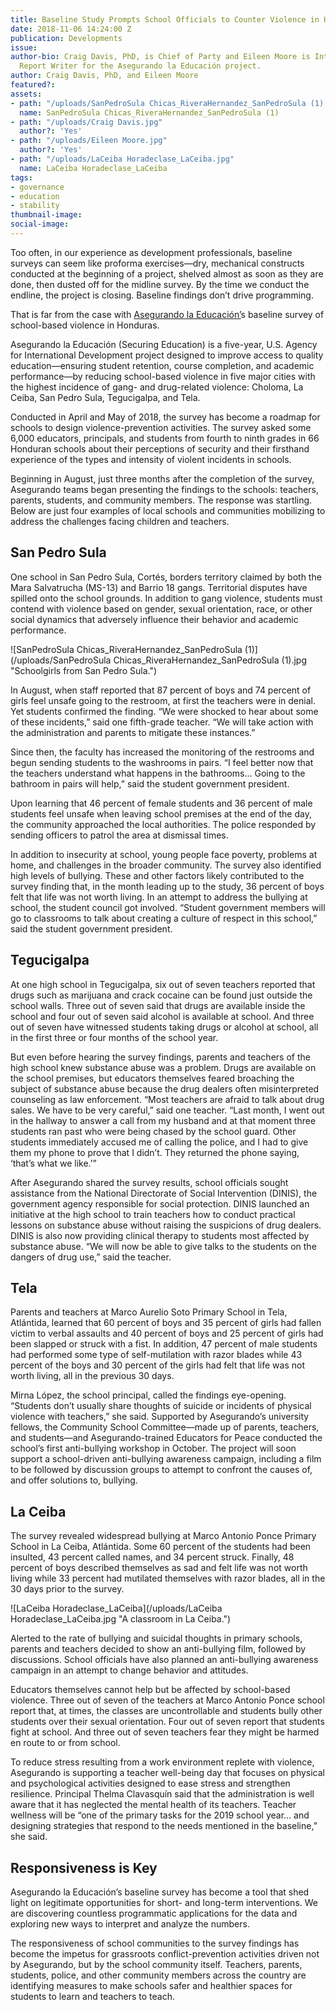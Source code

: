 ```yaml
---
title: Baseline Study Prompts School Officials to Counter Violence in Honduras
date: 2018-11-06 14:24:00 Z
publication: Developments
issue: 
author-bio: Craig Davis, PhD, is Chief of Party and Eileen Moore is International
  Report Writer for the Asegurando la Educación project.
author: Craig Davis, PhD, and Eileen Moore
featured?: 
assets:
- path: "/uploads/SanPedroSula Chicas_RiveraHernandez_SanPedroSula (1).jpg"
  name: SanPedroSula Chicas_RiveraHernandez_SanPedroSula (1)
- path: "/uploads/Craig Davis.jpg"
  author?: 'Yes'
- path: "/uploads/Eileen Moore.jpg"
  author?: 'Yes'
- path: "/uploads/LaCeiba Horadeclase_LaCeiba.jpg"
  name: LaCeiba Horadeclase_LaCeiba
tags:
- governance
- education
- stability
thumbnail-image:
social-image:
---
```


Too often, in our experience as development professionals, baseline surveys can seem like proforma exercises—dry, mechanical constructs conducted at the beginning of a project, shelved almost as soon as they are done, then dusted off for the midline survey. By the time we conduct the endline, the project is closing. Baseline findings don’t drive programming.

That is far from the case with [Asegurando la Educación’](https://www.dai.com/our-work/projects/honduras-securing-education)s baseline survey of school-based violence in Honduras.





Asegurando la Educación (Securing Education) is a five-year, U.S. Agency for International Development project designed to improve access to quality education—ensuring student retention, course completion, and academic performance—by reducing school-based violence in five major cities with the highest incidence of gang- and drug-related violence: Choloma, La Ceiba, San Pedro Sula, Tegucigalpa, and Tela.

<script id="infogram_0_72c97e8c-f3d2-49a6-a519-9b18b7b3aff5" title="School survey" src="https://e.infogram.com/js/dist/embed.js?x4V" type="text/javascript"></script>

Conducted in April and May of 2018, the survey has become a roadmap for schools to design violence-prevention activities. The survey asked some 6,000 educators, principals, and students from fourth to ninth grades in 66 Honduran schools about their perceptions of security and their firsthand experience of the types and intensity of violent incidents in schools. 

Beginning in August, just three months after the completion of the survey, Asegurando teams began presenting the findings to the schools: teachers, parents, students, and community members. The response was startling. Below are just four examples of local schools and communities mobilizing to address the challenges facing children and teachers. 

## San Pedro Sula

One school in San Pedro Sula, Cortés, borders territory claimed by both the Mara Salvatrucha (MS-13) and Barrio 18 gangs. Territorial disputes have spilled onto the school grounds. In addition to gang violence, students must contend with violence based on gender, sexual orientation, race, or other social dynamics that adversely influence their behavior and academic performance.

![SanPedroSula Chicas_RiveraHernandez_SanPedroSula (1)](/uploads/SanPedroSula Chicas_RiveraHernandez_SanPedroSula (1).jpg "Schoolgirls from San Pedro Sula.") 

In August, when staff reported that 87 percent of boys and 74 percent of girls feel unsafe going to the restroom, at first the teachers were in denial. Yet students confirmed the finding. “We were shocked to hear about some of these incidents,” said one fifth-grade teacher. “We will take action with the administration and parents to mitigate these instances.”

Since then, the faculty has increased the monitoring of the restrooms and begun sending students to the washrooms in pairs. “I feel better now that the teachers understand what happens in the bathrooms… Going to the bathroom in pairs will help,” said the student government president.

Upon learning that 46 percent of female students and 36 percent of male students feel unsafe when leaving school premises at the end of the day, the community approached the local authorities. The police responded by sending officers to patrol the area at dismissal times. 

In addition to insecurity at school, young people face poverty, problems at home, and challenges in the broader community. The survey also identified high levels of bullying. These and other factors likely contributed to the survey finding that, in the month leading up to the study, 36 percent of boys felt that life was not worth living. In an attempt to address the bullying at school, the student council got involved. “Student government members will go to classrooms to talk about creating a culture of respect in this school,” said the student government president. 

## Tegucigalpa 

At one high school in Tegucigalpa, six out of seven teachers reported that drugs such as marijuana and crack cocaine can be found just outside the school walls. Three out of seven said that drugs are available inside the school and four out of seven said alcohol is available at school. And three out of seven have witnessed students taking drugs or alcohol at school, all in the first three or four months of the school year.

But even before hearing the survey findings, parents and teachers of the high school knew substance abuse was a problem. Drugs are available on the school premises, but educators themselves feared broaching the subject of substance abuse because the drug dealers often misinterpreted counseling as law enforcement. “Most teachers are afraid to talk about drug sales. We have to be very careful,” said one teacher. “Last month, I went out in the hallway to answer a call from my husband and at that moment three students ran past who were being chased by the school guard. Other students immediately accused me of calling the police, and I had to give them my phone to prove that I didn’t. They returned the phone saying, ‘that’s what we like.’” 

After Asegurando shared the survey results, school officials sought assistance from the National Directorate of Social Intervention (DINIS), the government agency responsible for social protection. DINIS launched an initiative at the high school to train teachers how to conduct practical lessons on substance abuse without raising the suspicions of drug dealers. DINIS is also now providing clinical therapy to students most affected by substance abuse. “We will now be able to give talks to the students on the dangers of drug use,” said the teacher.

<script id="infogram_0_53ea47e9-cba4-4836-b20c-12956f2aa544" title="Violence in Schools Honduras" src="https://e.infogram.com/js/dist/embed.js?F1C" type="text/javascript"></script>

## Tela

Parents and teachers at Marco Aurelio Soto Primary School in Tela, Atlántida, learned that 60 percent of boys and 35 percent of girls had fallen victim to verbal assaults and 40 percent of boys and 25 percent of girls had been slapped or struck with a fist. In addition, 47 percent of male students had performed some type of self-mutilation with razor blades while 43 percent of the boys and 30 percent of the girls had felt that life was not worth living, all in the previous 30 days.

Mirna López, the school principal, called the findings eye-opening. “Students don’t usually share thoughts of suicide or incidents of physical violence with teachers,” she said. Supported by Asegurando’s university fellows, the Community School Committee—made up of parents, teachers, and students—and Asegurando-trained Educators for Peace conducted the school’s first anti-bullying workshop in October. The project will soon support a school-driven anti-bullying awareness campaign, including a film to be followed by discussion groups to attempt to confront the causes of, and offer solutions to, bullying. 

## La Ceiba

The survey revealed widespread bullying at Marco Antonio Ponce Primary School in La Ceiba, Atlántida. Some 60 percent of the students had been insulted, 43 percent called names, and 34 percent struck. Finally, 48 percent of boys described themselves as sad and felt life was not worth living while 33 percent had mutilated themselves with razor blades, all in the 30 days prior to the survey. 

![LaCeiba Horadeclase_LaCeiba](/uploads/LaCeiba Horadeclase_LaCeiba.jpg "A classroom in La Ceiba.") 

Alerted to the rate of bullying and suicidal thoughts in primary schools, parents and teachers decided to show an anti-bullying film, followed by discussions. School officials have also planned an anti-bullying awareness campaign in an attempt to change behavior and attitudes. 

Educators themselves cannot help but be affected by school-based violence. Three out of seven of the teachers at Marco Antonio Ponce school report that, at times, the classes are uncontrollable and students bully other students over their sexual orientation. Four out of seven report that students fight at school. And three out of seven teachers fear they might be harmed en route to or from school.

To reduce stress resulting from a work environment replete with violence, Asegurando is supporting a teacher well-being day that focuses on physical and psychological activities designed to ease stress and strengthen resilience. Principal Thelma Clavasquín said that the administration is well aware that it has neglected the mental health of its teachers. Teacher wellness will be “one of the primary tasks for the 2019 school year… and designing strategies that respond to the needs mentioned in the baseline,” she said. 

## Responsiveness is Key

Asegurando la Educación’s baseline survey has become a tool that shed light on legitimate opportunities for short- and long-term interventions. We are discovering countless programmatic applications for the data and exploring new ways to interpret and analyze the numbers. 

The responsiveness of school communities to the survey findings has become the impetus for grassroots conflict-prevention activities driven not by Asegurando, but by the school community itself. Teachers, parents, students, police, and other community members across the country are identifying measures to make schools safer and healthier spaces for students to learn and teachers to teach.

